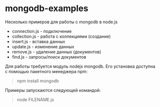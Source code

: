 # mongodb-examples
Несколько примеров для работы с mongodb в node.js

* connection.js - подключение
* collection.js - работа с коллекциями (создание)
* insert.js - вставка данных
* update.js - изменение данных
* remove.js - удаление данных (документов)
* find.js - запросы/поиск документов

Для работы требуется модуль nodejs mongodb. Его установка доступна с помощью пакетного менеджера npm:
>npm install mongodb

Примеры запускаются следующей командой:
>node FILENAME.js